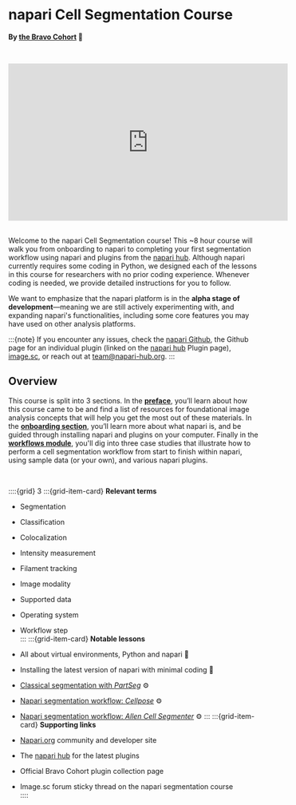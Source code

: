 # napari Cell Segmentation Course

**By [the Bravo Cohort](preface/landing.md) 🔬**

<br><center><iframe width="560" height="315" src="https://www.youtube.com/embed/VXdFOcBCto4" title="YouTube video player" frameborder="0" allow="accelerometer; autoplay; clipboard-write; encrypted-media; gyroscope; picture-in-picture" allowfullscreen></iframe></center> <br>

Welcome to the napari Cell Segmentation course! This ~8 hour course will walk you from onboarding to napari to completing your first segmentation workflow using napari and plugins from the [napari hub](https://www.napari-hub.org). Although napari currently requires some coding in Python, we designed each of the lessons in this course for researchers with no prior coding experience. Whenever coding is needed, we provide detailed instructions for you to follow.
 
We want to emphasize that the napari platform is in the **alpha stage of development**—meaning we are still actively experimenting with, and expanding napari's functionalities, including some core features you may have used on other analysis platforms.

:::{note} 
If you encounter any issues, check the [napari Github](https://github.com/napari/napari), the Github page for an individual plugin (linked on the [napari hub](https://www.napari-hub.org/) Plugin page), [image.sc](https://forum.image.sc/tag/napari), or reach out at team@napari-hub.org.
:::
 
## Overview
This course is split into 3 sections. In the **[preface](preface/landing.md)**, you’ll learn about how this course came to be and find a list of resources for foundational image analysis concepts that will help you get the most out of these materials. In the **[onboarding section](onboard/landing.md)**, you’ll learn more about what napari is, and be guided through installing napari and plugins on your computer. Finally in the **[workflows module](workflow/landing.md)**, you'll dig into three case studies that illustrate how to perform a cell segmentation workflow from start to finish within napari, using sample data (or your own), and various napari plugins.

<br>
 
 ::::{grid} 3
:::{grid-item-card}  **Relevant terms**
- Segmentation 

- Classification  
  
- Colocalization  
  
- Intensity measurement   
  
- Filament tracking  
  
- Image modality   
  
- Supported data  
  
- Operating system  
  
- Workflow step  
:::
:::{grid-item-card}  **Notable lessons**
- All about virtual environments, Python and napari 🐍
  
- Installing the latest version of napari with minimal coding 💽  

- [Classical segmentation with *PartSeg*](workflow/partseg.md) ⚙️
  
- [Napari segmentation workflow: *Cellpose*](workflow/cellpose.md) ⚙️
  
- [Napari segmentation workflow: *Allen Cell Segmenter*](workflow/allencell.md) ⚙️
:::
:::{grid-item-card}  **Supporting links**
- [Napari.org](https://napari.org) community and developer site

- The [napari hub](https://napari-hub.org) for the latest plugins

- Official Bravo Cohort plugin collection page   

- Image.sc forum sticky thread on the napari segmentation course  
::::
